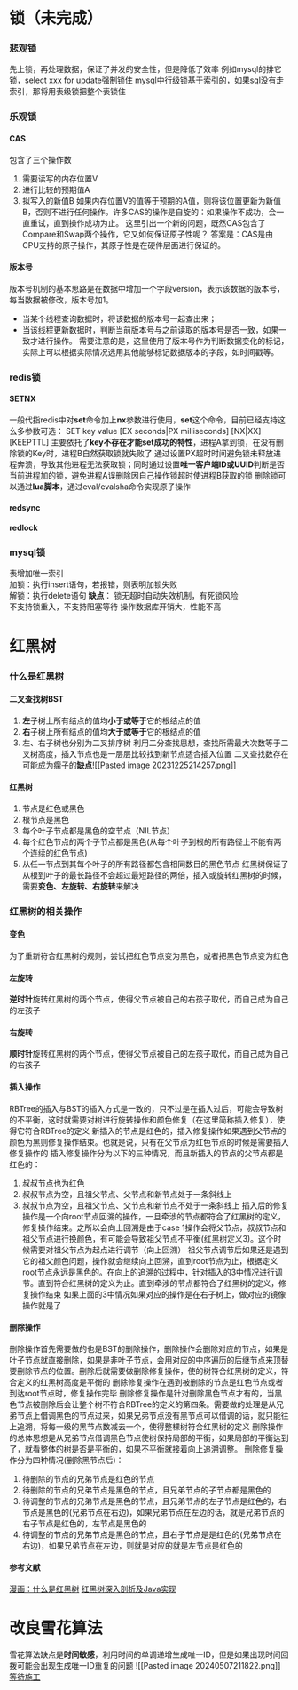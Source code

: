 # 锁（未完成）
### 悲观锁
先上锁，再处理数据，保证了并发的安全性，但是降低了效率
例如mysql的排它锁，select xxx for update强制锁住
mysql中行级锁基于索引的，如果sql没有走索引，那将用表级锁把整个表锁住
### 乐观锁
#### CAS
包含了三个操作数
1. 需要读写的内存位置V
2. 进行比较的预期值A
3. 拟写入的新值B
如果内存位置V的值等于预期的A值，则将该位置更新为新值B，否则不进行任何操作。许多CAS的操作是自旋的：如果操作不成功，会一直重试，直到操作成功为止。
	这里引出一个新的问题，既然CAS包含了Compare和Swap两个操作，它又如何保证原子性呢？
	答案是：CAS是由CPU支持的原子操作，其原子性是在硬件层面进行保证的。
#### 版本号
版本号机制的基本思路是在数据中增加一个字段version，表示该数据的版本号，每当数据被修改，版本号加1。
- 当某个线程查询数据时，将该数据的版本号一起查出来；
- 当该线程更新数据时，判断当前版本号与之前读取的版本号是否一致，如果一致才进行操作。
需要注意的是，这里使用了版本号作为判断数据变化的标记，实际上可以根据实际情况选用其他能够标记数据版本的字段，如时间戳等。
### redis锁
#### SETNX
一般代指redis中对**set**命令加上**nx**参数进行使用，**set**这个命令，目前已经支持这么多参数可选：
SET key value [EX seconds|PX milliseconds] [NX|XX] [KEEPTTL]
主要依托了**key不存在才能set成功的特性**，进程A拿到锁，在没有删除锁的Key时，进程B自然获取锁就失败了
通过设置PX超时时间避免锁未释放进程奔溃，导致其他进程无法获取锁；同时通过设置**唯一客户端ID或UUID**判断是否当前进程加的锁，避免进程A误删除因自己操作锁超时使进程B获取的锁
删除锁可以通过**lua脚本**，通过eval/evalsha命令实现原子操作
#### redsync
#### redlock



### mysql锁
表增加唯一索引  
加锁：执行insert语句，若报错，则表明加锁失败  
解锁：执行delete语句
**缺点**：
锁无超时自动失效机制，有死锁风险  
不支持锁重入，不支持阻塞等待
操作数据库开销大，性能不高

# 红黑树
### 什么是红黑树
#### 二叉查找树BST
1. **左**子树上所有结点的值均**小于或等于**它的根结点的值
2. **右**子树上所有结点的值均**大于或等于**它的根结点的值
3. 左、右子树也分别为二叉排序树
利用二分查找思想，查找所需最大次数等于二叉树高度，插入节点也是一层层比较找到新节点适合插入位置
二叉查找数存在可能成为瘸子的**缺点**![[Pasted image 20231225214257.png]]
#### 红黑树
1. 节点是红色或黑色
2. 根节点是黑色
3. 每个叶子节点都是黑色的空节点（NIL节点）
4. 每个红色节点的两个子节点都是黑色(从每个叶子到根的所有路径上不能有两个连续的红色节点)
5. 从任一节点到其每个叶子的所有路径都包含相同数目的黑色节点
红黑树保证了从根到叶子的最长路径不会超过最短路径的两倍，插入或旋转红黑树的时候，需要**变色、左旋转、右旋转**来解决
### 红黑树的相关操作
#### 变色
为了重新符合红黑树的规则，尝试把红色节点变为黑色，或者把黑色节点变为红色
#### 左旋转
**逆时针**旋转红黑树的两个节点，使得父节点被自己的右孩子取代，而自己成为自己的左孩子
#### 右旋转
**顺时针**旋转红黑树的两个节点，使得父节点被自己的左孩子取代，而自己成为自己的右孩子
#### 插入操作
RBTree的插入与BST的插入方式是一致的，只不过是在插入过后，可能会导致树的不平衡，这时就需要对树进行旋转操作和颜色修复（在这里简称插入修复），使得它符合RBTree的定义
新插入的节点是红色的，插入修复操作如果遇到父节点的颜色为黑则修复操作结束。也就是说，只有在父节点为红色节点的时候是需要插入修复操作的
插入修复操作分为以下的三种情况，而且新插入的节点的父节点都是红色的：
1. 叔叔节点也为红色
2. 叔叔节点为空，且祖父节点、父节点和新节点处于一条斜线上
3. 叔叔节点为空，且祖父节点、父节点和新节点不处于一条斜线上
插入后的修复操作是一个向root节点回溯的操作，一旦牵涉的节点都符合了红黑树的定义，修复操作结束。之所以会向上回溯是由于case 1操作会将父节点，叔叔节点和祖父节点进行换颜色，有可能会导致祖父节点不平衡(红黑树定义3)。这个时候需要对祖父节点为起点进行调节（向上回溯）
祖父节点调节后如果还是遇到它的祖父颜色问题，操作就会继续向上回溯，直到root节点为止，根据定义root节点永远是黑色的。在向上的追溯的过程中，针对插入的3中情况进行调节。直到符合红黑树的定义为止。直到牵涉的节点都符合了红黑树的定义，修复操作结束
如果上面的3中情况如果对应的操作是在右子树上，做对应的镜像操作就是了
#### 删除操作
删除操作首先需要做的也是BST的删除操作，删除操作会删除对应的节点，如果是叶子节点就直接删除，如果是非叶子节点，会用对应的中序遍历的后继节点来顶替要删除节点的位置。删除后就需要做删除修复操作，使的树符合红黑树的定义，符合定义的红黑树高度是平衡的
删除修复操作在遇到被删除的节点是红色节点或者到达root节点时，修复操作完毕
删除修复操作是针对删除黑色节点才有的，当黑色节点被删除后会让整个树不符合RBTree的定义的第四条。需要做的处理是从兄弟节点上借调黑色的节点过来，如果兄弟节点没有黑节点可以借调的话，就只能往上追溯，将每一级的黑节点数减去一个，使得整棵树符合红黑树的定义
删除操作的总体思想是从兄弟节点借调黑色节点使树保持局部的平衡，如果局部的平衡达到了，就看整体的树是否是平衡的，如果不平衡就接着向上追溯调整。
删除修复操作分为四种情况(删除黑节点后)：
1. 待删除的节点的兄弟节点是红色的节点
2. 待删除的节点的兄弟节点是黑色的节点，且兄弟节点的子节点都是黑色的
3. 待调整的节点的兄弟节点是黑色的节点，且兄弟节点的左子节点是红色的，右节点是黑色的(兄弟节点在右边)，如果兄弟节点在左边的话，就是兄弟节点的右子节点是红色的，左节点是黑色的
4. 待调整的节点的兄弟节点是黑色的节点，且右子节点是是红色的(兄弟节点在右边)，如果兄弟节点在左边，则就是对应的就是左节点是红色的
#### 参考文献
[漫画：什么是红黑树](https://juejin.cn/post/6844903519632228365#comment)
[红黑树深入剖析及Java实现](https://zhuanlan.zhihu.com/p/24367771)

# 改良雪花算法
雪花算法缺点是**时间敏感**，利用时间的单调递增生成唯一ID，但是如果出现时间回拨可能会出现生成唯一ID重复的问题
![[Pasted image 20240507211822.png]]
[等待施工](https://www.cnblogs.com/thisiswhy/p/17611163.html)
